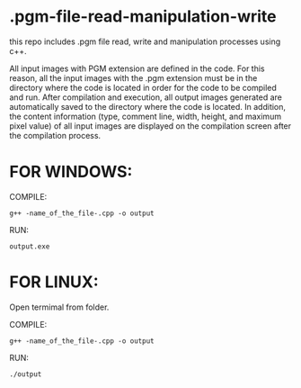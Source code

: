 # .pgm-file-read-manipulation-write
this repo includes .pgm file read, write and manipulation processes using c++.


All input images with PGM extension are defined in the code.
For this reason, all the input images with the .pgm extension must be in the directory where the code is located in order for the code to be compiled and run. 
After compilation and execution, all output images generated are automatically saved to the directory where the code is located. 
In addition, the content information (type, comment line, width, height, and maximum pixel value) of all input images are displayed on the compilation screen after the compilation process.

# FOR WINDOWS:

COMPILE:

	g++ -name_of_the_file-.cpp -o output

RUN: 

	output.exe



# FOR LINUX:


Open termimal from folder.


COMPILE:

	g++ -name_of_the_file-.cpp -o output

RUN: 

	./output
  

